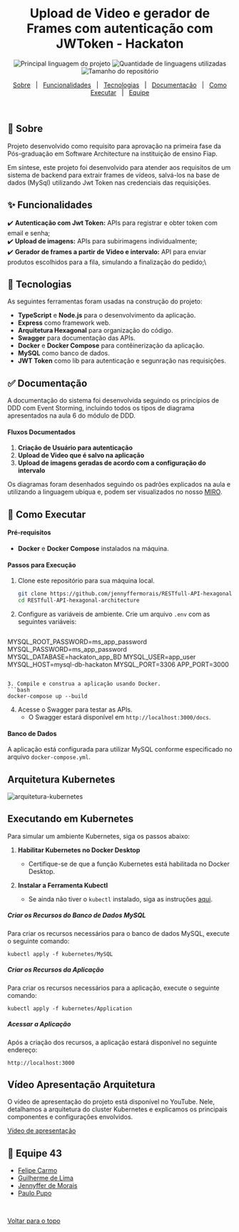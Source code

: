 <div align="center" id="top">
  <!-- <img src="./.github/app.gif" alt="Restfull Api Hexagonal Architecture" /> -->

  &#xa0;

  <!-- <a href="https://restfullapihexagonalarchitecture.netlify.com">Demo</a> -->
</div>

<h1 align="center">Upload de Video e gerador de Frames com autenticação com JWToken - Hackaton </h1>

<p align="center">
  <img alt="Principal linguagem do projeto" src="https://img.shields.io/github/languages/top/jennyffermorais/restfull-api-hexagonal-architecture?color=56BEB8">

  <img alt="Quantidade de linguagens utilizadas" src="https://img.shields.io/github/languages/count/jennyffermorais/restfull-api-hexagonal-architecture?color=56BEB8">

  <img alt="Tamanho do repositório" src="https://img.shields.io/github/repo-size/jennyffermorais/restfull-api-hexagonal-architecture?color=56BEB8">

  <!-- <img alt="Licença" src="https://img.shields.io/github/license/jennyffermorais/restfull-api-hexagonal-architecture?color=56BEB8"> -->

  <!-- <img alt="Github issues" src="https://img.shields.io/github/issues/jennyffermorais/restfull-api-hexagonal-architecture?color=56BEB8" /> -->

  <!-- <img alt="Github forks" src="https://img.shields.io/github/forks/jennyffermorais/restfull-api-hexagonal-architecture?color=56BEB8" /> -->

  <!-- <img alt="Github stars" src="https://img.shields.io/github/stars/jennyffermorais/restfull-api-hexagonal-architecture?color=56BEB8" /> -->
</p>

<!-- Status -->

<!-- <h4 align="center">
	🚧  Restfull Api Hexagonal Architecture 🚀 Em construção...  🚧
</h4>

<hr> -->

<p align="center">
  <a href="#dart-sobre">Sobre</a> &#xa0; | &#xa0;
  <a href="#sparkles-funcionalidades">Funcionalidades</a> &#xa0; | &#xa0;
  <a href="#rocket-tecnologias">Tecnologias</a> &#xa0; | &#xa0;
  <a href="#white_check_mark-documentação">Documentação</a> &#xa0; | &#xa0;
  <a href="#checkered_flag-como-executar">Como Executar</a> &#xa0; | &#xa0;
  <a href="#memo-equipe-43" target="_blank">Equipe</a>
</p>

<br>


## :dart: Sobre ##

Projeto desenvolvido como requisito para aprovação na primeira fase da Pós-graduação em Software Architecture na instituição de ensino Fiap.

Em síntese, este projeto foi desenvolvido para atender aos requisitos de um sistema de backend para extrair frames de vídeos, salvá-los na base de dados (MySql) utilizando Jwt Token nas credenciais das requisições.



## :sparkles: Funcionalidades ##

:heavy_check_mark: **Autenticação com Jwt Token:** APIs para registrar e obter token com email e senha;\
:heavy_check_mark: **Upload de imagens:** APIs para subirimagens individualmente;\
:heavy_check_mark: **Gerador de frames a partir de Video e intervalo:** API para enviar produtos escolhidos para a fila, simulando a finalização do pedido;\


## :rocket: Tecnologias ##

As seguintes ferramentas foram usadas na construção do projeto:


- **TypeScript** e **Node.js** para o desenvolvimento da aplicação.
- **Express** como framework web.
- **Arquitetura Hexagonal** para organização do código.
- **Swagger** para documentação das APIs.
- **Docker** e **Docker Compose** para contêinerização da aplicação.
- **MySQL** como banco de dados.
- **JWT Token** como lib para autenticação e segunração nas requisições.

## :white_check_mark: Documentação ##

A documentação do sistema foi desenvolvida seguindo os princípios de DDD com Event Storming, incluindo todos os tipos de diagrama apresentados na aula 6 do módulo de DDD.


#### Fluxos Documentados

1. **Criação de Usuário para autenticação**
2. **Upload de Video que é salvo na aplicação**
3. **Upload de imagens geradas de acordo com a configuração do intervalo**

Os diagramas foram desenhados seguindo os padrões explicados na aula e utilizando a linguagem ubíqua e, podem ser visualizados no nosso [MIRO](https://miro.com/app/board/uXjVKSMFSYU=/?share_link_id=1161200727).


## :checkered_flag: Como Executar ##

#### Pré-requisitos

- **Docker** e **Docker Compose** instalados na máquina.

#### Passos para Execução

1. Clone este repositório para sua máquina local.
   ```bash
   git clone https://github.com/jennyffermorais/RESTfull-API-hexagonal-architecture](https://github.com/fiap-pos-software-architecture/hackaton-ms-app.git
   cd RESTfull-API-hexagonal-architecture
   ```

2. Configure as variáveis de ambiente. Crie um arquivo `.env` com as seguintes variáveis:
   ```env
MYSQL_ROOT_PASSWORD=ms_app_password
MYSQL_PASSWORD=ms_app_password
MYSQL_DATABASE=hackaton_app_BD
MYSQL_USER=app_user
MYSQL_HOST=mysql-db-hackaton
MYSQL_PORT=3306
APP_PORT=3000

   ```

3. Compile e construa a aplicação usando Docker.
   ```bash
   docker-compose up --build
   ```

4. Acesse o Swagger para testar as APIs.
   - O Swagger estará disponível em `http://localhost:3000/docs`.

#### Banco de Dados

A aplicação está configurada para utilizar MySQL conforme especificado no arquivo `docker-compose.yml`.

## Arquitetura Kubernetes

![arquitetura-kubernetes](image-1.png)


## Executando em Kubernetes

Para simular um ambiente Kubernetes, siga os passos abaixo:

1. **Habilitar Kubernetes no Docker Desktop**
   - Certifique-se de que a função Kubernetes está habilitada no Docker Desktop.

2. **Instalar a Ferramenta Kubectl**
   - Se ainda não tiver o `kubectl` instalado, siga as instruções [aqui](https://kubernetes.io/docs/tasks/tools/install-kubectl/).

##### Criar os Recursos do Banco de Dados MySQL

Para criar os recursos necessários para o banco de dados MySQL, execute o seguinte comando:

`kubectl apply -f kubernetes/MySQL`

##### Criar os Recursos da Aplicação
Para criar os recursos necessários para a aplicação, execute o seguinte comando:

`kubectl apply -f kubernetes/Application`

##### Acessar a Aplicação
Após a criação dos recursos, a aplicação estará disponível no seguinte endereço:

`http://localhost:3000`


## Vídeo Apresentação Arquitetura

O vídeo de apresentação do projeto está disponível no YouTube. Nele, detalhamos a arquitetura do cluster Kubernetes e explicamos os principais componentes e configurações envolvidos.

[Vídeo de apresentação](https://youtu.be/oenyOGW2zEU)


## :memo: Equipe 43

- [Felipe Carmo](https://github.com/carmof)
- [Guilherme de Lima](https://github.com/GuilhermeLimaSoares)
- [Jennyffer de Morais](https://github.com/jennyffermorais)
- [Paulo Pupo](https://github.com/devpupo)

&#xa0;

<a href="#top">Voltar para o topo</a>
